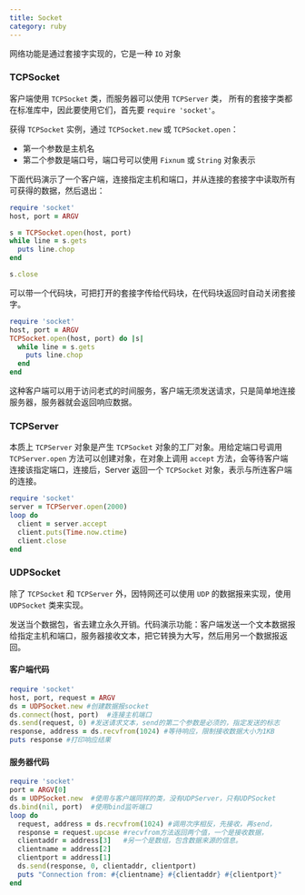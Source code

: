 ```yaml
---
title: Socket
category: ruby
---
```


网络功能是通过套接字实现的，它是一种 `IO` 对象

### TCPSocket

客户端使用 `TCPSocket` 类，而服务器可以使用 `TCPServer` 类，
所有的套接字类都在标准库中，因此要使用它们，首先要 `require 'socket'`。

获得 `TCPSocket` 实例，通过 `TCPSocket.new` 或 `TCPSocket.open`：

- 第一个参数是主机名
- 第二个参数是端口号，端口号可以使用 `Fixnum` 或 `String` 对象表示

下面代码演示了一个客户端，连接指定主机和端口，并从连接的套接字中读取所有可获得的数据，然后退出：

```ruby
require 'socket'
host, port = ARGV

s = TCPSocket.open(host, port)
while line = s.gets
  puts line.chop
end

s.close
```

可以带一个代码块，可把打开的套接字传给代码块，在代码块返回时自动关闭套接字。

```ruby
require 'socket'
host, port = ARGV
TCPSocket.open(host, port) do |s|
  while line = s.gets
    puts line.chop
  end
end
```

这种客户端可以用于访问老式的时间服务，客户端无须发送请求，只是简单地连接服务器，服务器就会返回响应数据。

### TCPServer

本质上 `TCPServer` 对象是产生 `TCPSocket` 对象的工厂对象。用给定端口号调用 `TCPServer.open` 方法可以创建对象，在对象上调用 `accept` 方法，会等待客户端连接该指定端口，连接后，Server 返回一个 `TCPSocket` 对象，表示与所连客户端的连接。

```ruby
require 'socket'
server = TCPServer.open(2000)
loop do
  client = server.accept
  client.puts(Time.now.ctime)
  client.close
end
```

### UDPSocket

除了 `TCPSocket` 和 `TCPServer` 外，因特网还可以使用 `UDP` 的数据报来实现，使用 `UDPSocket` 类来实现。

发送当个数据包，省去建立永久开销。代码演示功能：客户端发送一个文本数据报给指定主机和端口，服务器接收文本，把它转换为大写，然后用另一个数据报返回。

#### 客户端代码

```ruby
require 'socket'
host, port, request = ARGV
ds = UDPSocket.new #创建数据报socket
ds.connect(host, port)  #连接主机端口
ds.send(request, 0) #发送请求文本，send的第二个参数是必须的，指定发送的标志
response, address = ds.recvfrom(1024) #等待响应，限制接收数据大小为1KB
puts response #打印响应结果
```

#### 服务器代码

```ruby
require 'socket'
port = ARGV[0]
ds = UDPSocket.new  #使用与客户端同样的类，没有UDPServer，只有UDPSocket
ds.bind(nil, port)  #使用bind监听端口
loop do
  request, address = ds.recvfrom(1024) #调用次序相反，先接收，再send，
  response = request.upcase #recvfrom方法返回两个值，一个是接收数据，
  clientaddr = address[3]   #另一个是数组，包含数据来源的信息。
  clientname = address[2]
  clientport = address[1]
  ds.send(response, 0, clientaddr, clientport)
  puts "Connection from: #{clientname} #{clientaddr} #{clientport}"
end
```
